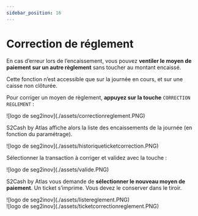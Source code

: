 ```yaml
---
sidebar_position: 16
---
```

# Correction de réglement 

En cas d’erreur lors de l’encaissement, vous pouvez **ventiler le moyen de paiement sur un autre règlement** sans toucher au montant encaissé.

Cette fonction n’est accessible que sur la journée en cours, et sur une caisse non clôturée.

Pour corriger un moyen de règlement, **appuyez sur la touche** ```CORRECTION REGLEMENT``` : 

<div className="contenaireImg">
    ![logo de seg2inov](./assets/correctionreglement.PNG)
</div>

S2Cash by Atlas affiche alors la liste des encaissements de la journée (en fonction du paramétrage).

<div className="contenaireImg">
    ![logo de seg2inov](./assets/historiqueticketcorrection.PNG)
</div>


Sélectionner la transaction à corriger et validez avec la touche :

<div className="contenaireImg">
    ![logo de seg2inov](./assets/valide.PNG)
</div>


S2Cash by Atlas vous demande de **sélectionner le nouveau moyen de paiement**. Un ticket s’imprime. Vous devez le conserver dans le tiroir.

<div className="contenaireImg">
    ![logo de seg2inov](./assets/listereglement.PNG)
</div>

<div className="contenaireImg">
    ![logo de seg2inov](./assets/ticketcorrectionreglement.PNG)
</div>